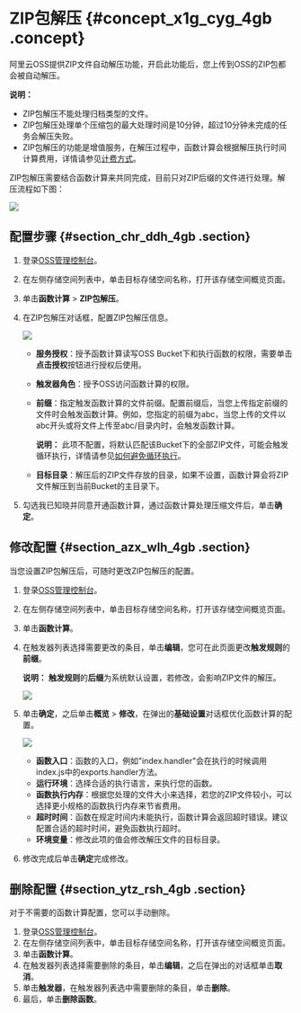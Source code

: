 # ZIP包解压 {#concept_x1g_cyg_4gb .concept}

阿里云OSS提供ZIP文件自动解压功能，开启此功能后，您上传到OSS的ZIP包都会被自动解压。

**说明：** 

-   ZIP包解压不能处理归档类型的文件。
-   ZIP包解压处理单个压缩包的最大处理时间是10分钟，超过10分钟未完成的任务会解压失败。
-   ZIP包解压的功能是增值服务，在解压过程中，函数计算会根据解压执行时间计算费用，详情请参见[计费方式](https://help.aliyun.com/document_detail/54301.html)。

ZIP包解压需要结合函数计算来共同完成，目前只对ZIP后缀的文件进行处理。解压流程如下图：

![](http://static-aliyun-doc.oss-cn-hangzhou.aliyuncs.com/assets/img/119755/155365722038103_zh-CN.png)

## 配置步骤 {#section_chr_ddh_4gb .section}

1.  登录[OSS管理控制台](https://oss.console.aliyun.com/)。
2.  在左侧存储空间列表中，单击目标存储空间名称，打开该存储空间概览页面。
3.  单击**函数计算** \> **ZIP包解压**。
4.  在ZIP包解压对话框，配置ZIP包解压信息。

    ![](http://static-aliyun-doc.oss-cn-hangzhou.aliyuncs.com/assets/img/119755/155365722038109_zh-CN.png)

    -   **服务授权**：授予函数计算读写OSS Bucket下和执行函数的权限，需要单击**点击授权**按钮进行授权后使用。
    -   **触发器角色**：授予OSS访问函数计算的权限。
    -   **前缀**：指定触发函数计算的文件前缀。配置前缀后，当您上传指定前缀的文件时会触发函数计算。例如，您指定的前缀为abc，当您上传的文件以abc开头或将文件上传至abc/目录内时，会触发函数计算。

        **说明：** 此项不配置，将默认匹配该Bucket下的全部ZIP文件，可能会触发循环执行，详情请参见[如何避免循环执行](https://help.aliyun.com/knowledge_detail/56103.html?spm=a2c4g.11186623.6.704.524010f3kIbMGi#avoid-recursive-invoke)。

    -   **目标目录**：解压后的ZIP文件存放的目录，如果不设置，函数计算会将ZIP文件解压到当前Bucket的主目录下。
5.  勾选我已知晓并同意开通函数计算，通过函数计算处理压缩文件后，单击**确定**。

## 修改配置 {#section_azx_wlh_4gb .section}

当您设置ZIP包解压后，可随时更改ZIP包解压的配置。

1.  登录[OSS管理控制台](https://oss.console.aliyun.com/)。
2.  在左侧存储空间列表中，单击目标存储空间名称，打开该存储空间概览页面。
3.  单击**函数计算**。
4.  在触发器列表选择需要更改的条目，单击**编辑**，您可在此页面更改**触发规则**的**前缀**。

    **说明：** **触发规则**的**后缀**为系统默认设置，若修改，会影响ZIP文件的解压。

    ![](http://static-aliyun-doc.oss-cn-hangzhou.aliyuncs.com/assets/img/119755/155365722038122_zh-CN.png)

5.  单击**确定**，之后单击**概览** \> **修改**，在弹出的**基础设置**对话框优化函数计算的配置。

    ![](http://static-aliyun-doc.oss-cn-hangzhou.aliyuncs.com/assets/img/119755/155365722038123_zh-CN.png)

    -   **函数入口**：函数的入口，例如"index.handler"会在执行的时候调用index.js中的exports.handler方法。
    -   **运行环境**：选择合适的执行语言，来执行您的函数。
    -   **函数执行内存**：根据您处理的文件大小来选择，若您的ZIP文件较小，可以选择更小规格的函数执行内存来节省费用。
    -   **超时时间**：函数在规定时间内未能执行，函数计算会返回超时错误。建议配置合适的超时时间，避免函数执行超时。
    -   **环境变量**：修改此项的值会修改解压文件的目标目录。
6.  修改完成后单击**确定**完成修改。

## 删除配置 {#section_ytz_rsh_4gb .section}

对于不需要的函数计算配置，您可以手动删除。

1.  登录[OSS管理控制台](https://oss.console.aliyun.com/)。
2.  在左侧存储空间列表中，单击目标存储空间名称，打开该存储空间概览页面。
3.  单击**函数计算**。
4.  在触发器列表选择需要删除的条目，单击**编辑**，之后在弹出的对话框单击**取消**。
5.  单击**触发器**，在触发器列表选中需要删除的条目，单击**删除**。
6.  最后，单击**删除函数**。

